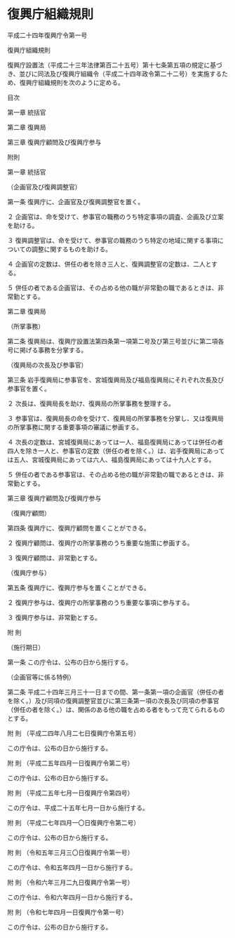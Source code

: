 # 復興庁組織規則

平成二十四年復興庁令第一号

復興庁組織規則

復興庁設置法（平成二十三年法律第百二十五号）第十七条第五項の規定に基づき、並びに同法及び復興庁組織令（平成二十四年政令第二十二号）を実施するため、復興庁組織規則を次のように定める。

目次

第一章 統括官

第二章 復興局

第三章 復興庁顧問及び復興庁参与

附則

第一章 統括官

（企画官及び復興調整官）

第一条 復興庁に、企画官及び復興調整官を置く。

２ 企画官は、命を受けて、参事官の職務のうち特定事項の調査、企画及び立案を助ける。

３ 復興調整官は、命を受けて、参事官の職務のうち特定の地域に関する事項についての調整に関するものを助ける。

４ 企画官の定数は、併任の者を除き三人と、復興調整官の定数は、二人とする。

５ 併任の者である企画官は、その占める他の職が非常勤の職であるときは、非常勤とする。

第二章 復興局

（所掌事務）

第二条 復興局は、復興庁設置法第四条第一項第二号及び第三号並びに第二項各号に掲げる事務を分掌する。

（復興局の次長及び参事官）

第三条 岩手復興局に参事官を、宮城復興局及び福島復興局にそれぞれ次長及び参事官を置く。

２ 次長は、復興局長を助け、復興局の所掌事務を整理する。

３ 参事官は、復興局長の命を受けて、復興局の所掌事務を分掌し、又は復興局の所掌事務に関する重要事項の審議に参画する。

４ 次長の定数は、宮城復興局にあっては一人、福島復興局にあっては併任の者四人を除き一人と、参事官の定数（併任の者を除く。）は、岩手復興局にあっては五人、宮城復興局にあっては六人、福島復興局にあっては十九人とする。

５ 併任の者である参事官は、その占める他の職が非常勤の職であるときは、非常勤とする。

第三章 復興庁顧問及び復興庁参与

（復興庁顧問）

第四条 復興庁に、復興庁顧問を置くことができる。

２ 復興庁顧問は、復興庁の所掌事務のうち重要な施策に参画する。

３ 復興庁顧問は、非常勤とする。

（復興庁参与）

第五条 復興庁に、復興庁参与を置くことができる。

２ 復興庁参与は、復興庁の所掌事務のうち重要な事項に参与する。

３ 復興庁参与は、非常勤とする。

附 則

（施行期日）

第一条 この庁令は、公布の日から施行する。

（企画官等に係る特例）

第二条 平成二十四年三月三十一日までの間、第一条第一項の企画官（併任の者を除く。）及び同項の復興調整官並びに第三条第一項の次長及び同項の参事官（併任の者を除く。）は、関係のある他の職を占める者をもって充てられるものとする。

附 則 （平成二四年八月二七日復興庁令第五号）

この庁令は、公布の日から施行する。

附 則 （平成二五年四月一日復興庁令第二号）

この庁令は、公布の日から施行する。

附 則 （平成二五年七月一日復興庁令第四号）

この庁令は、平成二十五年七月一日から施行する。

附 則 （平成二七年四月一〇日復興庁令第二号）

この庁令は、公布の日から施行する。

附 則 （令和五年三月三〇日復興庁令第一号）

この庁令は、令和五年四月一日から施行する。

附 則 （令和六年三月二九日復興庁令第一号）

この庁令は、令和六年四月一日から施行する。

附 則 （令和七年四月一日復興庁令第一号）

この庁令は、公布の日から施行する。
